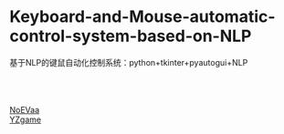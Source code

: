 # Keyboard-and-Mouse-automatic-control-system-based-on-NLP
基于NLP的键鼠自动化控制系统：python+tkinter+pyautogui+NLP









<br><br><br>
[NoEVaa](https://github.com/NoEvaa "NoEVaa")
<br>
[YZgame](https://github.com/NoEvaa "YZgame")

